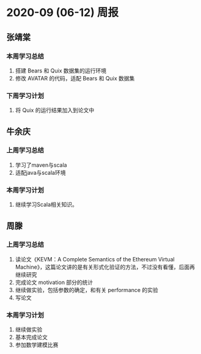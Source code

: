 # 2020-09 (06-12) 周报

## 张靖棠

### 本周学习总结

1. 搭建 Bears 和 Quix 数据集的运行环境
2. 修改 AVATAR 的代码，适配 Bears 和 Quix 数据集

### 下周学习计划

1. 将 Quix 的运行结果加入到论文中


## 牛余庆

### 上周学习总结

1. 学习了maven与scala
2. 适配java与scala环境

### 本周学习计划

1. 继续学习Scala相关知识。

## 周滕

### 上周学习总结

1. 读论文《KEVM：A Complete Semantics of the Ethereum Virtual Machine》，这篇论文讲的是有关形式化验证的方法，不过没有看懂，后面再继续研究
2. 完成论文 motivation 部分的统计
3. 继续做实验，包括参数的确定，和有关 performance 的实验
4. 写论文

### 本周学习计划

1. 继续做实验
2. 基本完成论文
3. 参加数学建模比赛

